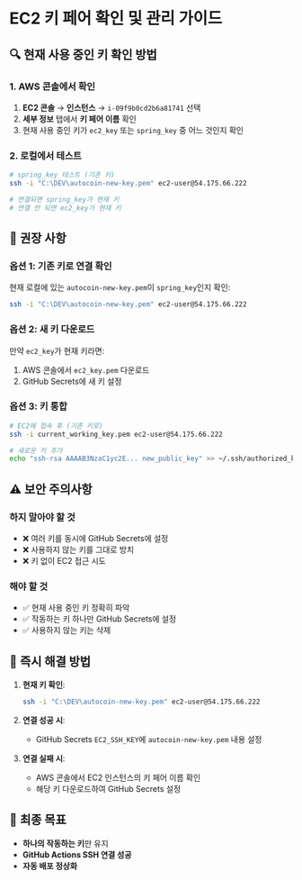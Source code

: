 # EC2 키 페어 확인 및 관리 가이드

## 🔍 현재 사용 중인 키 확인 방법

### 1. AWS 콘솔에서 확인
1. **EC2 콘솔** → **인스턴스** → `i-09f9b0cd2b6a81741` 선택
2. **세부 정보** 탭에서 **키 페어 이름** 확인
3. 현재 사용 중인 키가 `ec2_key` 또는 `spring_key` 중 어느 것인지 확인

### 2. 로컬에서 테스트
```bash
# spring_key 테스트 (기존 키)
ssh -i "C:\DEV\autocoin-new-key.pem" ec2-user@54.175.66.222

# 연결되면 spring_key가 현재 키
# 연결 안 되면 ec2_key가 현재 키
```

## 🎯 권장 사항

### 옵션 1: 기존 키로 연결 확인
현재 로컬에 있는 `autocoin-new-key.pem`이 `spring_key`인지 확인:
```bash
ssh -i "C:\DEV\autocoin-new-key.pem" ec2-user@54.175.66.222
```

### 옵션 2: 새 키 다운로드
만약 `ec2_key`가 현재 키라면:
1. AWS 콘솔에서 `ec2_key.pem` 다운로드
2. GitHub Secrets에 새 키 설정

### 옵션 3: 키 통합
```bash
# EC2에 접속 후 (기존 키로)
ssh -i current_working_key.pem ec2-user@54.175.66.222

# 새로운 키 추가
echo "ssh-rsa AAAAB3NzaC1yc2E... new_public_key" >> ~/.ssh/authorized_keys
```

## ⚠️ 보안 주의사항

### 하지 말아야 할 것
- ❌ 여러 키를 동시에 GitHub Secrets에 설정
- ❌ 사용하지 않는 키를 그대로 방치
- ❌ 키 없이 EC2 접근 시도

### 해야 할 것  
- ✅ 현재 사용 중인 키 정확히 파악
- ✅ 작동하는 키 하나만 GitHub Secrets에 설정
- ✅ 사용하지 않는 키는 삭제

## 🚀 즉시 해결 방법

1. **현재 키 확인**:
   ```bash
   ssh -i "C:\DEV\autocoin-new-key.pem" ec2-user@54.175.66.222
   ```

2. **연결 성공 시**: 
   - GitHub Secrets `EC2_SSH_KEY`에 `autocoin-new-key.pem` 내용 설정

3. **연결 실패 시**:
   - AWS 콘솔에서 EC2 인스턴스의 키 페어 이름 확인
   - 해당 키 다운로드하여 GitHub Secrets 설정

## 🔧 최종 목표

- **하나의 작동하는 키**만 유지
- **GitHub Actions SSH 연결 성공**
- **자동 배포 정상화**
